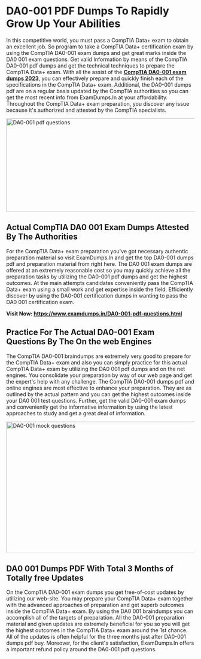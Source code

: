 <h1><strong>DA0-001 PDF Dumps To Rapidly Grow Up Your Abilities</strong></h1>
<p>In this competitive world, you must pass a CompTIA Data+ exam to obtain an excellent job. So program to take a CompTIA Data+ certification exam by using the CompTIA DA0-001 exam dumps and get great marks inside the DA0 001 exam questions. Get valid Information by means of the CompTIA DA0-001 pdf dumps and get the technical techniques to prepare the CompTIA Data+ exam. With all the assist of the <strong><a href="https://www.examdumps.in/DA0-001-pdf-questions.html">CompTIA DA0-001 exam dumps 2023</a></strong>, you can effectively prepare and quickly finish each of the specifications in the CompTIA Data+ exam. Additional, the DA0-001 dumps pdf are on a regular basis updated by the CompTIA authorities so you can get the most recent info from ExamDumps.In at your affordability. Throughout the CompTIA Data+ exam preparation, you discover any issue because it's authorized and attested by the CompTIA specialists.</p>
<p><img src="https://i.ibb.co/zxJwW90/Copy-of-Online-Classes-Twitter-header-post-Made-with-Poster-My-Wall-1.png" alt="DA0-001 pdf questions" width="750" height="250" /></p>
<h2><strong>Actual CompTIA DA0 001 Exam Dumps Attested By The Authorities</strong></h2>
<p>For the CompTIA Data+ exam preparation you've got necessary authentic preparation material so visit ExamDumps.In and get the top DA0-001 dumps pdf and preparation material from right here. The DA0 001 exam dumps are offered at an extremely reasonable cost so you may quickly achieve all the preparation tasks by utilizing the DA0-001 pdf dumps and get the highest outcomes. At the main attempts candidates conveniently pass the CompTIA Data+ exam using a small work and get expertise inside the field. Efficiently discover by using the DA0-001 certification dumps in wanting to pass the DA0 001 certification exam.</p>
<p><strong>Visit Now:&nbsp;<a href="https://www.examdumps.in/DA0-001-pdf-questions.html">https://www.examdumps.in/DA0-001-pdf-questions.html</a></strong></p>
<h2><strong>Practice For The Actual DA0-001 Exam Questions By The On the web Engines</strong></h2>
<p>The CompTIA DA0-001 braindumps are extremely very good to prepare for the CompTIA Data+ exam and also you can simply practice for this actual CompTIA Data+ exam by utilizing the DA0 001 pdf dumps and on the net engines. You consolidate your preparation by way of our web page and get the expert's help with any challenge. The CompTIA DA0-001 dumps pdf and online engines are most effective to enhance your preparation. They are as outlined by the actual pattern and you can get the highest outcomes inside your DA0 001 test questions. Further, get the valid DA0-001 exam dumps and conveniently get the informative information by using the latest approaches to study and get a great deal of information.</p>
<p><a href="https://www.examdumps.in/DA0-001-pdf-questions.html"><img src="https://i.ibb.co/QkNtdwY/Copy-of-Zoom-Online-Classes-Facebook-Share-Po-Made-with-Poster-My-Wall-1.jpg" alt="DA0-001 mock questions" width="670" height="352" /></a></p>
<h2><strong>DA0 001 Dumps PDF With Total 3 Months of Totally free Updates</strong></h2>
<p>On the CompTIA DA0-001 exam dumps you get free-of-cost updates by utilizing our web-site. You may prepare your CompTIA Data+ exam together with the advanced approaches of preparation and get superb outcomes inside the CompTIA Data+ exam. By using the DA0 001 braindumps you can accomplish all of the targets of preparation. All the DA0-001 preparation material and given updates are extremely beneficial for you so you will get the highest outcomes in the CompTIA Data+ exam around the 1st chance. All of the updates is often helpful for the three months just after DA0-001 dumps pdf buy. Moreover, for the client's satisfaction, ExamDumps.In offers a important refund policy around the DA0-001 pdf questions.</p>

